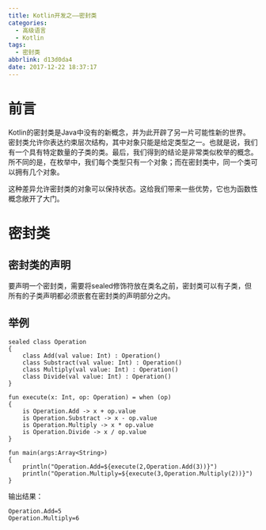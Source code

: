 ```yaml
---
title: Kotlin开发之——密封类
categories:
  - 高级语言
  - Kotlin
tags:
  - 密封类
abbrlink: d13d0da4
date: 2017-12-22 18:37:17
---
```

# 前言   
Kotlin的密封类是Java中没有的新概念，并为此开辟了另一片可能性新的世界。   
密封类允许你表达约束层次结构，其中对象只能是给定类型之一。也就是说，我们有一个具有特定数量的子类的类。最后，我们得到的结论是非常类似枚举的概念。所不同的是，在枚举中，我们每个类型只有一个对象；而在密封类中，同一个类可以拥有几个对象。   

这种差异允许密封类的对象可以保持状态。这给我们带来一些优势，它也为函数性概念敞开了大门。    
<!--more-->

# 密封类   
## 密封类的声明  
要声明一个密封类，需要将sealed修饰符放在类名之前，密封类可以有子类，但所有的子类声明都必须嵌套在密封类的声明部分之内。      
## 举例  

	sealed class Operation 
	{
    	class Add(val value: Int) : Operation()
    	class Substract(val value: Int) : Operation()
    	class Multiply(val value: Int) : Operation()
    	class Divide(val value: Int) : Operation()
	}

	fun execute(x: Int, op: Operation) = when (op) 
	{
    	is Operation.Add -> x + op.value
    	is Operation.Substract -> x - op.value
    	is Operation.Multiply -> x * op.value
    	is Operation.Divide -> x / op.value
	}

	fun main(args:Array<String>)
	{
    	println("Operation.Add=${execute(2,Operation.Add(3))}")
    	println("Operation.Multiply=${execute(3,Operation.Multiply(2))}")
	}
输出结果：   

	Operation.Add=5
	Operation.Multiply=6

    

